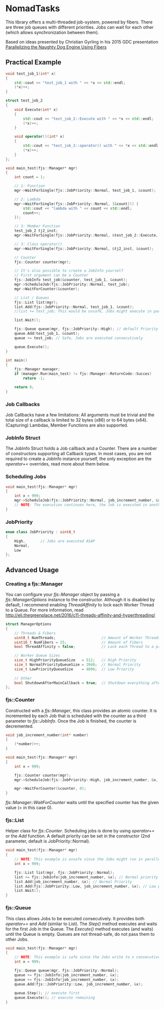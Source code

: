 # NomadTasks
This library offers a multi-threaded job-system, powered by fibers. There are three job queues with different priorities. Jobs can wait for each other (which allows synchronization between them).

Based on ideas presented by Christian Gyrling in his 2015 GDC presentation [Parallelizing the Naughty Dog Engine Using Fibers](http://www.gdcvault.com/play/1022186/Parallelizing-the-Naughty-Dog-Engine)
## Practical Example
```c++
void test_job_1(int* x)
{
	std::cout << "test_job_1 with " << *x << std::endl;
	(*x)++;
}

struct test_job_2
{
	void Execute(int* x)
	{
		std::cout << "test_job_2::Execute with " << *x << std::endl;
		(*x)++;
	}

	void operator()(int* x)
	{
		std::cout << "test_job_2::operator() with " << *x << std::endl;
		(*x)++;
	}
};

void main_test(fjs::Manager* mgr)
{
	int count = 1;

	// 1: Function
	mgr->WaitForSingle(fjs::JobPriority::Normal, test_job_1, &count);

	// 2: Lambda
	mgr->WaitForSingle(fjs::JobPriority::Normal, [&count]() {
		std::cout << "lambda with " << count << std::endl;
		count++;
	});

	// 3: Member Function
	test_job_2 tj2_inst;
	mgr->WaitForSingle(fjs::JobPriority::Normal, &test_job_2::Execute, &tj2_inst, &count);

	// 3: Class operator()
	mgr->WaitForSingle(fjs::JobPriority::Normal, &tj2_inst, &count);

	// Counter
	fjs::Counter counter(mgr);

	// It's also possible to create a JobInfo yourself
	// First argument can be a Counter
	fjs::JobInfo test_job(&counter, test_job_1, &count);
	mgr->ScheduleJob(fjs::JobPriority::Normal, test_job);
	mgr->WaitForCounter(&counter);

	// List / Queues
	fjs::List list(mgr);
	list.Add(fjs::JobPriority::Normal, test_job_1, &count);
	//list += test_job; This would be unsafe, Jobs might execute in parallel

	list.Wait();

	fjs::Queue queue(mgr, fjs::JobPriority::High); // default Priority is high
	queue.Add(test_job_1, &count);
	queue += test_job; // Safe, Jobs are executed consecutively

	queue.Execute();
}

int main()
{
	fjs::Manager manager;
	if (manager.Run(main_test) != fjs::Manager::ReturnCode::Succes)
		return -1;

	return 0;
}
```

### Job Callbacks
Job Callbacks have a few limitations: All arguments must be trivial and the total size of a callback is limited to 32 bytes (x86) or to 64 bytes (x64). (Capturing) Lambdas, Member Functions are also supported.

### JobInfo Struct
The JobInfo Struct holds a Job callback and a Counter. There are a number of constructors supporting all Callback types. In most cases, you are not required to create a JobInfo instance yourself, the only exception are the *operator+=* overrides, read more about them below.

### Scheduling Jobs
```c++
void main_test(fjs::Manager* mgr)
{
	int x = 999;
	mgr->ScheduleJob(fjs::JobPriority::Normal, job_increment_number, &x);
	// NOTE: The execution continues here, the Job is executed in another Thread.
}
```

### JobPriority
```c++
enum class JobPriority : uint8_t
{
	High,		// Jobs are executed ASAP
	Normal,
	Low
};
```

## Advanced Usage
### Creating a fjs::Manager
You can configure your *fjs::Manager* object by passing a *fjs::ManagerOptions* instance to the constructor. Although it is disabled by default, I recommend enabling *ThreadAffinity* to lock each Worker Thread to a Queue. For more information, read http://eli.thegreenplace.net/2016/c11-threads-affinity-and-hyperthreading/
```c++
struct ManagerOptions
{
	// Threads & Fibers
	uint8_t NumThreads;						// Amount of Worker Threads, default = amount of Cores
	uint16_t NumFibers = 25;				// Amount of Fibers
	bool ThreadAffinity = false;			// Lock each Thread to a processor core, requires NumThreads == amount of cores

	// Worker Queue Sizes
	size_t HighPriorityQueueSize   = 512;	// High Priority
	size_t NormalPriorityQueueSize = 2048;	// Normal Priority
	size_t LowPriorityQueueSize    = 4096;	// Low Priority
	
	// Other
	bool ShutdownAfterMainCallback = true;	// Shutdown everything after Main Callback returns?
};
```

### fjs::Counter
Constructed with a *fjs::Manager*, this class provides an atomic counter. It is incremented by each Job that is scheduled with the counter as a third parameter to *fjs::JobInfo*. Once the Job is finished, the counter is decremented.
```c++
void job_increment_number(int* number)
{
	(*number)++;
}

void main_test(fjs::Manager* mgr)
{
	int x = 999;

	fjs::Counter counter(mgr);
	mgr->ScheduleJob(fjs::JobPriority::High, job_increment_number, &x, &counter);

	mgr->WaitForCounter(&counter, 0);
}
```
*fjs::Manager::WaitForCounter* waits until the specified counter has the given value (= in this case 0).

### fjs::List
Helper class for *fjs::Counter*. Scheduling jobs is done by using *operator+=* or the *Add* function. A default priority can be set in the constructor (2nd parameter, default is JobPriority::Normal).
```c++
void main_test(fjs::Manager* mgr)
{
	// NOTE: This example is unsafe since the Jobs might run in parallel, each reading & writing to x.
	int x = 999;

	fjs::List list(mgr, fjs::JobPriority::Normal);
	list += fjs::JobInfo(job_increment_number, &x); // Normal priority
	list.Add(job_increment_number, &x); // Normal Priority
	list.Add(fjs::JobPriority::Low, job_increment_number, &x); // Low priority
	list.Wait();
}
```

### fjs::Queue
This class allows Jobs to be executed consecutively. It provides both *operator+=* and *Add* (similar to List). The *Step()* method executes and waits for the first Job in the Queue. The *Execute()* method executes (and waits) until the Queue is empty. Queues are not thread-safe, do not pass them to other Jobs.
```c++
void main_test(fjs::Manager* mgr)
{
	// NOTE: This example is safe since the Jobs write to x consecutively.
	int x = 999;

	fjs::Queue queue(mgr, fjs::JobPriority::Normal);
	queue += fjs::JobInfo(job_increment_number, &x);
	queue += fjs::JobInfo(job_increment_number, &x);
	queue.Add(fjs::JobPriority::Low, job_increment_number, &x);
	
	queue.Step(); // execute first
	queue.Execute(); // execute remaining
}
```
